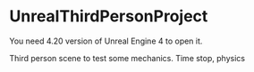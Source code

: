 # UnrealThirdPersonProject
 You need 4.20 version of Unreal Engine 4 to open it.
 
Third person scene to test some mechanics. Time stop, physics
